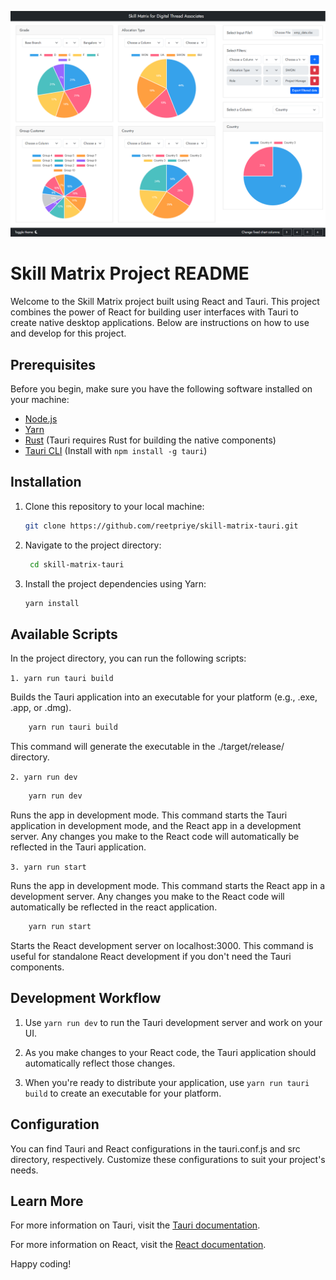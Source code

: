 ![Screenshot](./assets/screenshot.png)

# Skill Matrix Project README

Welcome to the Skill Matrix project built using React and Tauri. This project combines the power of React for building user interfaces with Tauri to create native desktop applications. Below are instructions on how to use and develop for this project.

## Prerequisites

Before you begin, make sure you have the following software installed on your machine:

- [Node.js](https://nodejs.org/)
- [Yarn](https://yarnpkg.com/)
- [Rust](https://www.rust-lang.org/) (Tauri requires Rust for building the native components)
- [Tauri CLI](https://tauri.studio/docs/getting-started/intro) (Install with `npm install -g tauri`)

## Installation

1. Clone this repository to your local machine:

   ```bash
   git clone https://github.com/reetpriye/skill-matrix-tauri.git
   ```

2. Navigate to the project directory:

   ```bash
    cd skill-matrix-tauri
   ```

3. Install the project dependencies using Yarn:

   ```bash
   yarn install
   ```

## Available Scripts

In the project directory, you can run the following scripts:

`1. yarn run tauri build`

Builds the Tauri application into an executable for your platform (e.g., .exe, .app, or .dmg).

```bash
    yarn run tauri build
```

This command will generate the executable in the ./target/release/ directory.

`2. yarn run dev`

```bash
    yarn run dev
```

Runs the app in development mode. This command starts the Tauri application in development mode, and the React app in a development server. Any changes you make to the React code will automatically be reflected in the Tauri application.

`3. yarn run start`

Runs the app in development mode. This command starts the React app in a development server. Any changes you make to the React code will automatically be reflected in the react application.

```bash
    yarn run start
```

Starts the React development server on localhost:3000. This command is useful for standalone React development if you don't need the Tauri components.

## Development Workflow

1. Use `yarn run dev` to run the Tauri development server and work on your UI.

2. As you make changes to your React code, the Tauri application should automatically reflect those changes.

3. When you're ready to distribute your application, use `yarn run tauri build` to create an executable for your platform.

## Configuration

You can find Tauri and React configurations in the tauri.conf.js and src directory, respectively. Customize these configurations to suit your project's needs.

## Learn More

For more information on Tauri, visit the [Tauri documentation](https://tauri.studio/docs/).

For more information on React, visit the [React documentation](https://reactjs.org/).

Happy coding!
